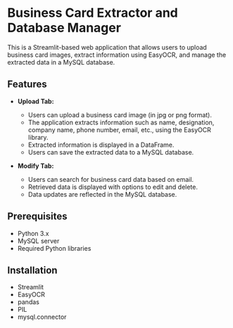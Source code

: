 # Business Card Extractor and Database Manager

This is a Streamlit-based web application that allows users to upload business card images, extract information using EasyOCR, and manage the extracted data in a MySQL database.

## Features

- **Upload Tab:**
  - Users can upload a business card image (in jpg or png format).
  - The application extracts information such as name, designation, company name, phone number, email, etc., using the EasyOCR library.
  - Extracted information is displayed in a DataFrame.
  - Users can save the extracted data to a MySQL database.

- **Modify Tab:**
  - Users can search for business card data based on email.
  - Retrieved data is displayed with options to edit and delete.
  - Data updates are reflected in the MySQL database.

## Prerequisites

- Python 3.x
- MySQL server
- Required Python libraries

## Installation

- Streamlit
- EasyOCR
- pandas
- PIL
- mysql.connector


